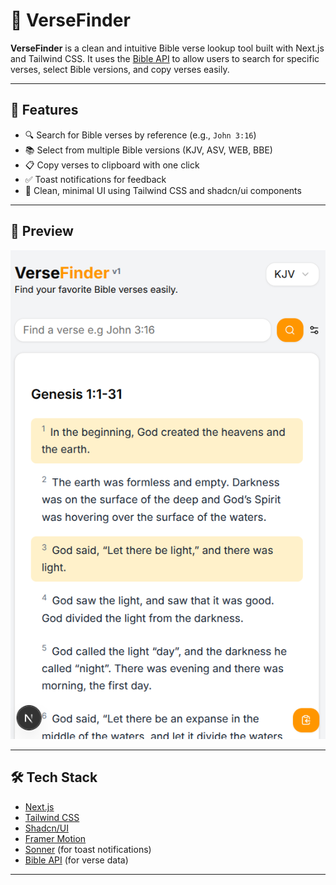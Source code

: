 # 📖 VerseFinder

**VerseFinder** is a clean and intuitive Bible verse lookup tool built with Next.js and Tailwind CSS. It uses the [Bible API](https://bible-api.com) to allow users to search for specific verses, select Bible versions, and copy verses easily.

---

## 🚀 Features

- 🔍 Search for Bible verses by reference (e.g., `John 3:16`)
- 📚 Select from multiple Bible versions (KJV, ASV, WEB, BBE)
- 📋 Copy verses to clipboard with one click
- ✅ Toast notifications for feedback
- 🎨 Clean, minimal UI using Tailwind CSS and shadcn/ui components

---

## 📖 Preview

![screenshot](src/assets/screenshot-00.png)

---

## 🛠️ Tech Stack

- [Next.js](https://nextjs.org/)
- [Tailwind CSS](https://tailwindcss.com/)
- [Shadcn/UI](https://ui.shadcn.com/)
- [Framer Motion](https://www.framer.com/motion/)
- [Sonner](https://sonner.emilkowal.ski/) (for toast notifications)
- [Bible API](https://bible-api.com) (for verse data)

---
